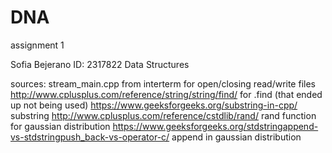 # DNA
assignment 1


Sofia Bejerano
ID: 2317822
Data Structures

sources: 
stream_main.cpp from interterm for open/closing read/write files 
http://www.cplusplus.com/reference/string/string/find/ for .find (that ended up not being used) 
https://www.geeksforgeeks.org/substring-in-cpp/ substring 
http://www.cplusplus.com/reference/cstdlib/rand/ rand function for gaussian distribution 
https://www.geeksforgeeks.org/stdstringappend-vs-stdstringpush_back-vs-operator-c/ append in gaussian distribution 
